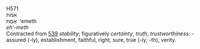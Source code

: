 H571  
אמת  
אֶמֶת ‎ ‘emeth  
*eh‘-meth*  
Contracted from [539](h0539) *stability*; figuratively *certainty*,
*truth*, *trustworthiness: -* assured (-ly), establishment, faithful,
right, sure, true (-ly, -th), verity.  
